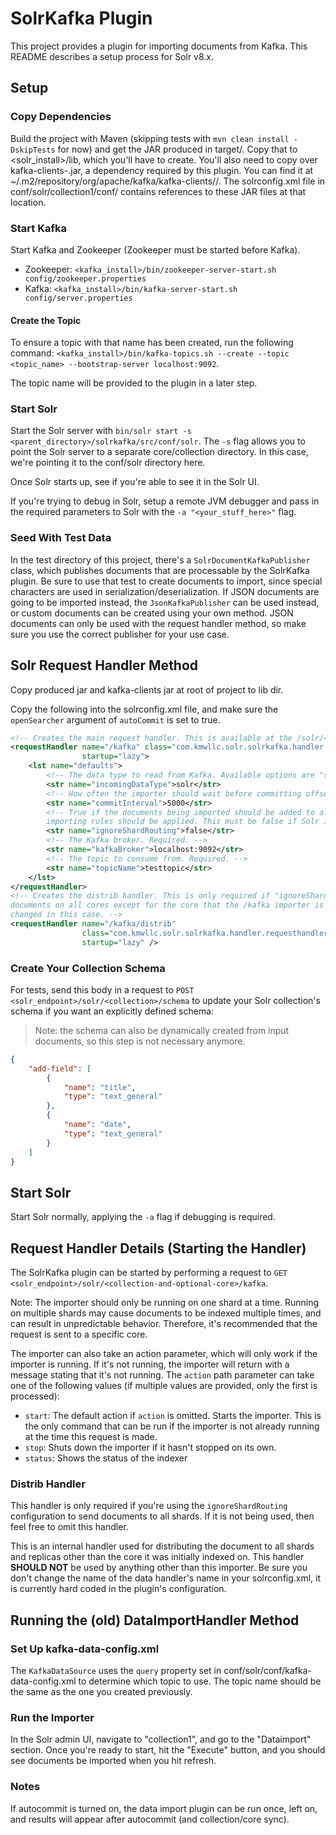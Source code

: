 # SolrKafka Plugin

This project provides a plugin for importing documents from Kafka. This README describes
a setup process for Solr v8.x.

## Setup

### Copy Dependencies

Build the project with Maven (skipping tests with `mvn clean install -DskipTests` for now) and get the JAR produced
in target/. Copy that to <solr_install>/lib, which you'll have to create. You'll also need to copy over 
kafka-clients-<version>.jar, a dependency required by this plugin. You can find it at 
~/.m2/repository/org/apache/kafka/kafka-clients/<version>/<jar>. The solrconfig.xml file in 
conf/solr/collection1/conf/ contains references to these JAR files at that location.

### Start Kafka

Start Kafka and Zookeeper (Zookeeper must be started before Kafka).

- Zookeeper: `<kafka_install>/bin/zookeeper-server-start.sh config/zookeeper.properties`
- Kafka: `<kafka_install>/bin/kafka-server-start.sh config/server.properties`

#### Create the Topic

To ensure a topic with that name has been created, run the following command:
`<kafka_install>/bin/kafka-topics.sh --create --topic <topic_name> --bootstrap-server localhost:9092`.

The topic name will be provided to the plugin in a later step.

### Start Solr

Start the Solr server with `bin/solr start -s <parent_directory>/solrkafka/src/conf/solr`. 
The `-s` flag allows you to point the
Solr server to a separate core/collection directory. In this case, we're pointing it to the conf/solr directory here.

Once Solr starts up, see if you're able to see it in the Solr UI.

If you're trying to debug in Solr, setup a remote JVM debugger and pass in the required parameters to Solr with
the `-a "<your_stuff_here>"` flag.

### Seed With Test Data

In the test directory of this project, there's a `SolrDocumentKafkaPublisher` class, which publishes documents 
that are processable by the SolrKafka plugin. Be sure to use that test to create documents to import, since special
characters are used in serialization/deserialization. If JSON documents are going to be imported instead, 
the `JsonKafkaPublisher` can be used instead, or custom documents can be created using your own method. JSON documents
can only be used with the request handler method, so make sure you use the correct publisher for your use case.

## Solr Request Handler Method

Copy produced jar and kafka-clients jar at root of project to lib dir.

Copy the following into the solrconfig.xml file, and make sure the `openSearcher` argument of `autoCommit` is set to true.

```xml
<!-- Creates the main request handler. This is available at the /solr/<collection-and-optional-core>/kafka. -->
<requestHandler name="/kafka" class="com.kmwllc.solr.solrkafka.handler.requesthandler.SolrKafkaRequestHandler"
                startup="lazy">
    <lst name="defaults">
        <!-- The data type to read from Kafka. Available options are "solr" and "json". Default is "solr". -->
        <str name="incomingDataType">solr</str>
        <!-- How often the importer should wait before committing offsets back to Kafka. -->
        <str name="commitInterval">5000</str>
        <!-- True if the documents being imported should be added to all shards. False (default) if normal 
        importing rules should be applied. This must be false if Solr is not run in cloud mode. -->
        <str name="ignoreShardRouting">false</str>
        <!-- The Kafka broker. Required. -->
        <str name="kafkaBroker">localhost:9092</str>
        <!-- The topic to consume from. Required. -->
        <str name="topicName">testtopic</str>
    </lst>
</requestHandler>
<!-- Creates the distrib handler. This is only required if "ignoreShardRouting" is true. Handles inserting the 
documents on all cores except for the core that the /kafka importer is running on. Note: the name cannot be 
changed in this case. -->
<requestHandler name="/kafka/distrib"
                class="com.kmwllc.solr.solrkafka.handler.requesthandler.DistributedCommandHandler"
                startup="lazy" />
```

### Create Your Collection Schema

For tests, send this body in a request to `POST <solr_endpoint>/solr/<collection>/schema` to update your Solr collection's schema
if you want an explicitly defined schema:

> Note: the schema can also be dynamically created from input documents, so this step is not necessary anymore.

```json
{
    "add-field": [
        {
            "name": "title",
            "type": "text_general"
        },
        {
            "name": "date",
            "type": "text_general"
        }
    ]
}
```

## Start Solr 

Start Solr normally, applying the `-a` flag if debugging is required.

## Request Handler Details (Starting the Handler)

The SolrKafka plugin can be started by performing a request to 
`GET <solr_endpoint>/solr/<collection-and-optional-core>/kafka`.

Note: The importer should only be running on one shard at a time. Running on multiple shards may cause documents
to be indexed multiple times, and can result in unpredictable behavior. Therefore, it's recommended that 
the request is sent to a specific core.

The importer can also take an action parameter, which will only work if the importer is running. If it's not running,
the importer will return with a message stating that it's not running. The `action` path parameter can take
one of the following values (if multiple values are provided, only the first is processed):

- `start`: The default action if `action` is omitted. Starts the importer. This is the only command that can be
  run if the importer is not already running at the time this request is made.
- `stop`: Shuts down the importer if it hasn't stopped on its own.
- `status`: Shows the status of the indexer

### Distrib Handler

This handler is only required if you're using the `ignoreShardRouting` configuration to send documents to all shards.
If it is not being used, then feel free to omit this handler.

This is an internal handler used for distributing the document to all shards and replicas other than the core it was
initially indexed on. This handler __SHOULD NOT__ be used by anything other than this importer. Be sure you don't
change the name of the data handler's name in your solrconfig.xml, it is currently hard coded in the plugin's
configuration.

## Running the (old) DataImportHandler Method

### Set Up kafka-data-config.xml

The `KafkaDataSource` uses the `query` property set in conf/solr/conf/kafka-data-config.xml to determine which
topic to use. The topic name should be the same as the one you created previously.

### Run the Importer

In the Solr admin UI, navigate to "collection1", and go to the "Dataimport" section. Once you're ready to start, 
hit the "Execute" button, and you should see documents be imported when you hit refresh.

### Notes

If autocommit is turned on, the data import plugin can be run once, left on, and results will appear
after autocommit (and collection/core sync).

